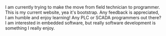 I am currently trying to make the move from field technician to programmer.  This is my current website, yea it's bootstrap. 
Any feedback is appreciated, I am humble and enjoy learning!
Any PLC or SCADA programmers out there?  I am interested in embedded software, but really software development is something I really enjoy.
